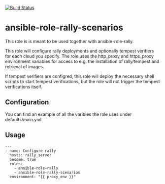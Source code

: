 [![Build Status](https://travis-ci.org/CSCfi/ansible-role-rally-scenarios.svg?branch=master)](https://travis-ci.org/CSCfi/ansible-role-rally-scenarios)

# ansible-role-rally-scenarios

This role is is meant to be used together with ansible-role-rally.

This role will configure rally deployments and optionally tempest verifiers for each cloud you specify. The role uses the http_proxy and https_proxy environment variables for access to e.g. the installation of rally/tempest and retrieval of images.

If tempest verifiers are configred, this role will deploy the necessary shell scripts to start tempest verifications, but the role will not trigger the tempest verifications itself.

## Configuration

You can find an example of all the varibles the role uses under defaults/main.yml

## Usage

```
---
- name: Configure rally
  hosts: rally_server
  become: true
  roles:
    - ansible-role-rally
    - ansible-role-rally-scenarios
  environment: "{{ proxy_env }}"
```
